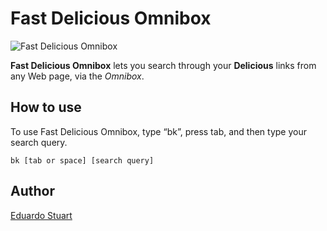 # Fast Delicious Omnibox

![Fast Delicious Omnibox](https://photos-3.dropbox.com/t/0/AACoBHbII1cBj_L-ERX92jSU0GfJdgCb-caR7xWHDHPynw/12/64436654/png/1024x768/3/1400108400/0/2/ad.png/d5j9xdgmkk09opBU-4AHpn1iciB7uwcmXSP1Gtd5tOM)

**Fast Delicious Omnibox** lets you search through your **Delicious** links from any Web page, via the *Omnibox*.

## How to use

To use Fast Delicious Omnibox, type “bk”, press tab, and then type your search query.

```
bk [tab or space] [search query]
```


## Author

[Eduardo Stuart](http://twitter.com/eduardostuart)